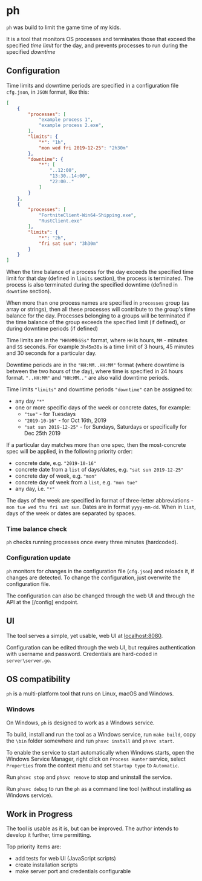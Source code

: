 # ph

`ph` was build to limit the game time of my kids.

It is a tool that monitors OS processes and terminates those that exceed the specified *time limit* for the day, and prevents processes to run during the specified *downtime*

## Configuration

Time limits and downtime periods are specified in a configuration file `cfg.json`, in `JSON` format, like this:

```json
[
    {
        "processes": [
            "example process 1",
            "example process 2.exe",
        ],
        "limits": {
            "*": "1h",
            "mon wed fri 2019-12-25": "2h30m"
        },
        "downtime": {
            "*": [
                "..12:00",
                "13:30..14:00",
                "22:00.."
            ]
        }
    },
    {
        "processes": [
            "FortniteClient-Win64-Shipping.exe",
            "RustClient.exe"
        ],
        "limits": {
            "*": "2h",
            "fri sat sun": "3h30m"
        }
    }
]
```

When the time balance of a process for the day exceeds the specified time limit for that day (defined in `limits` section), the process is terminated. The process is also terminated during the specified downtime (defined in `downtime` section).

When more than one process names are specified in `processes` group (as array or strings), then all these processes will contribute to the group's time balance for the day. Processes belonging to a groups will be terminated if the time balance of the group exceeds the specified limit (if defined), or during downtime periods (if defined)

Time limits are in the `"HHhMMhSSs"` format, where `HH` is hours, `MM` - minutes and `SS` seconds. For example `3h45m30s` is a time limit of 3 hours, 45 minutes and 30 seconds for a particular day.

Downtime periods are in the `"HH:MM..HH:MM"` format (where downtime is between the two hours of the day), where time is specified in 24 hours format. `"..HH:MM"` and `"HH:MM.."` are also valid downtime periods.

Time limits `"limits"` and downtime periods `"downtime"` can be assigned to:

+ any day `"*"`
+ one or more specific days of the week or concrete dates, for example:
  + `"tue"` - for Tuesdays
  + `"2019-10-16"` - for Oct 16th, 2019
  + `"sat sun 2019-12-25"` - for Sundays, Saturdays or specifically for Dec 25th 2019

If a particular day matches more than one spec, then the most-concrete spec will be applied, in the following priority order:

+ concrete date, e.g. `"2019-10-16"`
+ concrete date from a `list` of days/dates, e.g. `"sat sun 2019-12-25"`
+ concrete day of week, e.g. `"mon"`
+ concrete day of week from a `list`, e.g. `"mon tue"`
+ any day, i.e. `"*"`

The days of the week are specified in format of three-letter abbreviations - `mon tue wed thu fri sat sun`.
Dates are in format `yyyy-mm-dd`.
When in `list`, days of the week or dates are separated by spaces.

### Time balance check

`ph` checks running processes once every three minutes (hardcoded).

### Configuration update

`ph` monitors for changes in the configuration file (`cfg.json`) and reloads it, if changes are detected. To change the configuration, just overwrite the configuration file.

The configuration can also be changed through the web UI and through the API at the [/config] endpoint.

## UI

The tool serves a simple, yet usable, web UI at [localhost:8080](localhost:8080).

Configuration can be edited through the web UI, but requires authentication with username and password. Credentials are hard-coded in `server\server.go`.

## OS compatibility

`ph` is a multi-platform tool that runs on Linux, macOS and Windows.

### Windows

On Windows, `ph` is designed to work as a Windows service.

To build, install and run the tool as a Windows service, run `make build`, copy the `\bin` folder somewhere and run `phsvc install` and `phsvc start`.  

To enable the service to start automatically when Windows starts, open the Windows Service Manager, right click on `Process Hunter` service, select `Properties` from the context menu and set `Startup type` to `Automatic`.

Run `phsvc stop` and `phsvc remove` to stop and uninstall the service.

Run `phsvc debug` to run the `ph` as a command line tool (without installing as Windows service).

## Work in Progress

The tool is usable as it is, but can be improved. The author intends to develop it further, time permitting.

Top priority items are:

+ add tests for web UI (JavaScript scripts)
+ create installation scripts
+ make server port and credentials configurable

